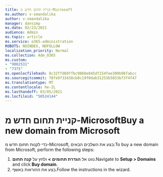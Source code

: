 ```yaml
---
title: קניית תחום חדש מ-Microsoft
ms.author: v-smandalika
author: v-smandalika
manager: dansimp
ms.date: 02/23/2021
audience: Admin
ms.topic: article
ms.service: o365-administration
ROBOTS: NOINDEX, NOFOLLOW
localization_priority: Normal
ms.collection: Adm_O365
ms.custom:
- "9002531"
- "7375"
ms.openlocfilehash: 8c32ffd60ffbc9868e845df154fee309b96fabcc
ms.sourcegitcommit: 78fe9f33438cb0c19f0dab31253b5853b73f4f47
ms.translationtype: MT
ms.contentlocale: he-IL
ms.lasthandoff: 03/05/2021
ms.locfileid: "50524144"
---
```

# <a name="buy-a-new-domain-from-microsoft"></a><span data-ttu-id="2a967-102">קניית תחום חדש מ-Microsoft</span><span class="sxs-lookup"><span data-stu-id="2a967-102">Buy a new domain from Microsoft</span></span>

<span data-ttu-id="2a967-103">כדי לקנות תחום חדש מ-Microsoft, בצע את השלבים הבאים:</span><span class="sxs-lookup"><span data-stu-id="2a967-103">To buy a new domain from Microsoft, perform the following steps:</span></span>

1. <span data-ttu-id="2a967-104">נווט אל **הגדרת תחומים >** ולחץ על **קנה תחום**.</span><span class="sxs-lookup"><span data-stu-id="2a967-104">Navigate to **Setup > Domains** and click **Buy domain**.</span></span> 
2. <span data-ttu-id="2a967-105">בצע את ההוראות באשף.</span><span class="sxs-lookup"><span data-stu-id="2a967-105">Follow the instructions in the wizard.</span></span>